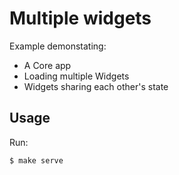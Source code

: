 # Multiple widgets

Example demonstating:

* A Core app
* Loading multiple Widgets
* Widgets sharing each other's state

## Usage

Run:

```
$ make serve
```
